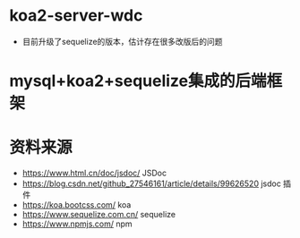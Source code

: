 <!--
 * @Author: wangdachui
 * @Date: 2021-05-11 09:24:12
 * @LastEditTime: 2021-05-11 10:22:26
 * @LastEditors: wangdachui
 * @Description: 
 * @FilePath: \Public-Koa2-Mysql-Sequelize_Server-master\README.md
-->
# koa2-server-wdc 
- 目前升级了sequelize的版本，估计存在很多改版后的问题

# mysql+koa2+sequelize集成的后端框架

# 资料来源
- https://www.html.cn/doc/jsdoc/ JSDoc
- https://blog.csdn.net/github_27546161/article/details/99626520 jsdoc 插件
- https://koa.bootcss.com/ koa
- https://www.sequelize.com.cn/  sequelize
- https://www.npmjs.com/    npm